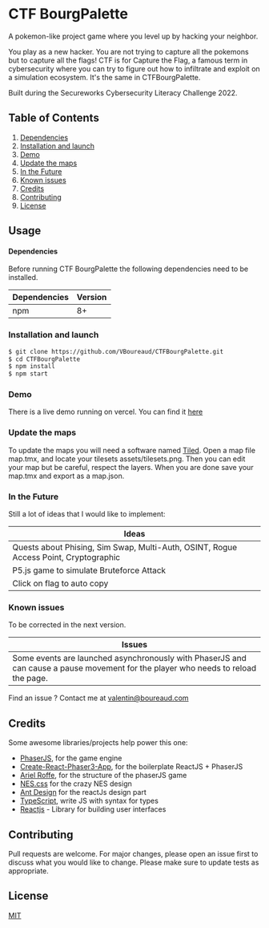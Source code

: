 # CTF BourgPalette

A pokemon-like project game where you level up by hacking your neighbor. 

You play as a new hacker. You are not trying to capture all the pokemons but to capture all the flags! CTF is for Capture the Flag, a famous term in cybersecurity where you can try to figure out how to infiltrate and exploit on a simulation ecosystem. It's the same in CTFBourgPalette.

Built during the Secureworks Cybersecurity Literacy Challenge 2022.

## Table of Contents
1. [Dependencies](#dependencies)
3. [Installation and launch](#installation-and-launch)
6. [Demo](#demo)
8. [Update the maps](#update-map)
7. [In the Future](#in-the-future)
8. [Known issues](#known-issues)
8. [Credits](#credits)
9. [Contributing](#contributing)
10. [License](#license)


## Usage

#### Dependencies

Before running CTF BourgPalette the following dependencies need to be installed.

| Dependencies | Version |
| ------------ | ------- |
| npm          | 8+      |


### Installation and launch

```bash
$ git clone https://github.com/VBoureaud/CTFBourgPalette.git
$ cd CTFBourgPalette
$ npm install
$ npm start
```

### Demo

There is a live demo running on vercel.
You can find it [here](https://ctf-bourgpalette.vercel.app)

### Update the maps
To update the maps you will need a software named [Tiled](https://www.mapeditor.org).
Open a map file map.tmx, and locate your tilesets assets/tilesets.png.
Then you can edit your map but be careful, respect the layers.
When you are done save your map.tmx and export as a map.json.

### In the Future
Still a lot of ideas that I would like to implement:

| Ideas        |
|--------------|
| Quests about Phising, Sim Swap, Multi-Auth, OSINT, Rogue Access Point, Cryptographic |
| P5.js game to simulate Bruteforce Attack |
| Click on flag to auto copy |

### Known issues
To be corrected in the next version. 

| Issues       |
|--------------|
| Some events are launched asynchronously with PhaserJS and can cause a pause movement for the player who needs to reload the page.  |

Find an issue ? Contact me at valentin@boureaud.com

## Credits
Some awesome libraries/projects help power this one:

* [PhaserJS](https://github.com/phaserjs/phaser), for the game engine
* [Create-React-Phaser3-App](https://github.com/kevinshen56714/create-react-phaser3-app), for the boilerplate ReactJS + PhaserJS
* [Ariel Roffe](https://arielroffe.quest), for the structure of the phaserJS game
* [NES.css](https://nostalgic-css.github.io/NES.css) for the crazy NES design 
* [Ant Design](https://github.com/ant-design/ant-design) for the reactJs design part 
* [TypeScript](https://www.typescriptlang.org/), write JS with syntax for types
* [Reactjs](https://reactjs.org) - Library for building user interfaces

## Contributing
Pull requests are welcome. For major changes, please open an issue first to discuss what you would like to change.
Please make sure to update tests as appropriate.

## License
[MIT](https://choosealicense.com/licenses/mit/)

##
